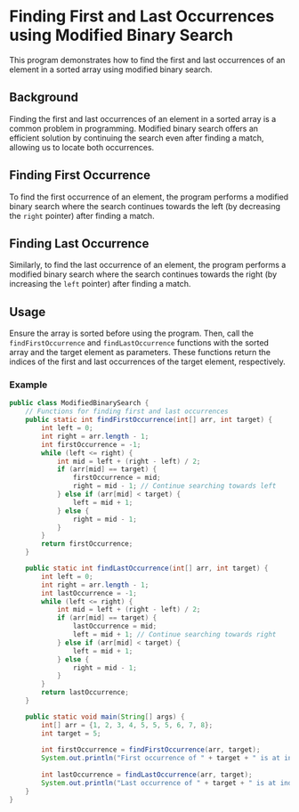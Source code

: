 # Finding First and Last Occurrences using Modified Binary Search

This program demonstrates how to find the first and last occurrences of an element in a sorted array using modified binary search.

## Background

Finding the first and last occurrences of an element in a sorted array is a common problem in programming. Modified binary search offers an efficient solution by continuing the search even after finding a match, allowing us to locate both occurrences.

## Finding First Occurrence

To find the first occurrence of an element, the program performs a modified binary search where the search continues towards the left (by decreasing the `right` pointer) after finding a match.

## Finding Last Occurrence

Similarly, to find the last occurrence of an element, the program performs a modified binary search where the search continues towards the right (by increasing the `left` pointer) after finding a match.

## Usage

Ensure the array is sorted before using the program. Then, call the `findFirstOccurrence` and `findLastOccurrence` functions with the sorted array and the target element as parameters. These functions return the indices of the first and last occurrences of the target element, respectively.

### Example

```java
public class ModifiedBinarySearch {
    // Functions for finding first and last occurrences
    public static int findFirstOccurrence(int[] arr, int target) {
        int left = 0;
        int right = arr.length - 1;
        int firstOccurrence = -1;
        while (left <= right) {
            int mid = left + (right - left) / 2;
            if (arr[mid] == target) {
                firstOccurrence = mid;
                right = mid - 1; // Continue searching towards left
            } else if (arr[mid] < target) {
                left = mid + 1;
            } else {
                right = mid - 1;
            }
        }
        return firstOccurrence;
    }

    public static int findLastOccurrence(int[] arr, int target) {
        int left = 0;
        int right = arr.length - 1;
        int lastOccurrence = -1;
        while (left <= right) {
            int mid = left + (right - left) / 2;
            if (arr[mid] == target) {
                lastOccurrence = mid;
                left = mid + 1; // Continue searching towards right
            } else if (arr[mid] < target) {
                left = mid + 1;
            } else {
                right = mid - 1;
            }
        }
        return lastOccurrence;
    }

    public static void main(String[] args) {
        int[] arr = {1, 2, 3, 4, 5, 5, 5, 6, 7, 8};
        int target = 5;
        
        int firstOccurrence = findFirstOccurrence(arr, target);
        System.out.println("First occurrence of " + target + " is at index " + firstOccurrence); // Output: First occurrence of 5 is at index 4
        
        int lastOccurrence = findLastOccurrence(arr, target);
        System.out.println("Last occurrence of " + target + " is at index " + lastOccurrence); // Output: Last occurrence of 5 is at index 6
    }
}
```